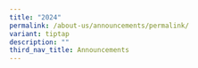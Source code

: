 ```yaml
---
title: "2024"
permalink: /about-us/announcements/permalink/
variant: tiptap
description: ""
third_nav_title: Announcements
---
```

